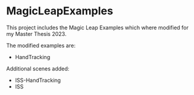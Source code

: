 # MagicLeapExamples

This project includes the Magic Leap Examples which where modified for my Master Thesis 2023.

The modified examples are:
* HandTracking

Additional scenes added:
* ISS-HandTracking
* ISS
